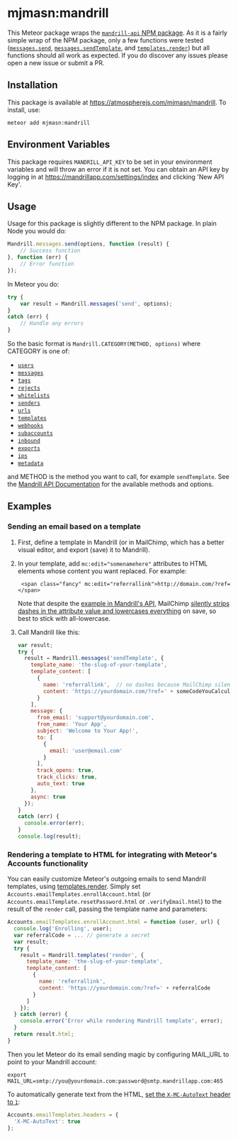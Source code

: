 # mjmasn:mandrill

This Meteor package wraps the [`mandrill-api` NPM package](https://www.npmjs.com/package/mandrill-api). As it is a fairly simple wrap of the NPM package, only a few functions were tested ([`messages.send`](https://mandrillapp.com/api/docs/messages.nodejs.html#method=send), [`messages.sendTemplate`](https://mandrillapp.com/api/docs/messages.nodejs.html#method=send-template), and [`templates.render`](https://mandrillapp.com/api/docs/templates.nodejs.html#method=render)) but all functions should all work as expected. If you do discover any issues please open a new issue or submit a PR.

## Installation
This package is available at https://atmospherejs.com/mjmasn/mandrill. To install, use:

```meteor add mjmasn:mandrill```

## Environment Variables
This package requires ```MANDRILL_API_KEY``` to be set in your environment variables and will throw an error if it is not set. You can obtain an API key by logging in at https://mandrillapp.com/settings/index and clicking 'New API Key'.

## Usage
Usage for this package is slightly different to the NPM package. In plain Node you would do:
```javascript
Mandrill.messages.send(options, function (result) {
    // Success function
}, function (err) {
    // Error function
});
```
In Meteor you do:
```javascript
try {
    var result = Mandrill.messages('send', options);
}
catch (err) {
    // Handle any errors
}
```

So the basic format is ```Mandrill.CATEGORY(METHOD, options)``` where CATEGORY is one of:

* [`users`](https://mandrillapp.com/api/docs/users.nodejs.html)
* [`messages`](https://mandrillapp.com/api/docs/messages.nodejs.html)
* [`tags`](https://mandrillapp.com/api/docs/tags.nodejs.html)
* [`rejects`](https://mandrillapp.com/api/docs/rejects.nodejs.html)
* [`whitelists`](https://mandrillapp.com/api/docs/whitelists.nodejs.html)
* [`senders`](https://mandrillapp.com/api/docs/senders.nodejs.html)
* [`urls`](https://mandrillapp.com/api/docs/urls.nodejs.html)
* [`templates`](https://mandrillapp.com/api/docs/templates.nodejs.html)
* [`webhooks`](https://mandrillapp.com/api/docs/webhooks.nodejs.html)
* [`subaccounts`](https://mandrillapp.com/api/docs/subaccounts.nodejs.html)
* [`inbound`](https://mandrillapp.com/api/docs/inbound.nodejs.html)
* [`exports`](https://mandrillapp.com/api/docs/exports.nodejs.html)
* [`ips`](https://mandrillapp.com/api/docs/ips.nodejs.html)
* [`metadata`](https://mandrillapp.com/api/docs/metadata.nodejs.html)

and METHOD is the method you want to call, for example `sendTemplate`. See the [Mandrill API Documentation](https://mandrillapp.com/api/docs/index.nodejs.html) for the available methods and options.

## Examples

### Sending an email based on a template

1. First, define a template in Mandrill (or in MailChimp, which has a better visual editor, and export (save) it to Mandrill).
2. In your template, add `mc:edit="somenamehere"` attributes to HTML elements whose content you want replaced. For example:

        <span class="fancy" mc:edit="referrallink">http://domain.com/?ref=</span>

    Note that despite the [example in Mandrill's API](https://mandrill.zendesk.com/hc/en-us/articles/205582497-How-do-I-add-dynamic-content-using-editable-regions-in-my-template-), MailChimp [silently strips dashes in the attribute value and lowercases everything](http://imgur.com/64zYbDG) on save, so best to stick with all-lowercase.

3. Call Mandrill like this:

    ```js
    var result;
    try {
      result = Mandrill.messages('sendTemplate', {
        template_name: 'the-slug-of-your-template',
        template_content: [
          {
            name: 'referrallink',  // no dashes because MailChimp silently strips them
            content: 'https://yourdomain.com/?ref=' + someCodeYouCalculateHere
          }
        ],
        message: {
          from_email: 'support@yourdomain.com',
          from_name: 'Your App',
          subject: 'Welcome to Your App!',
          to: [
            {
              email: 'user@email.com'
            }
          ],
          track_opens: true,
          track_clicks: true,
          auto_text: true
        },
        async: true
      });
    }
    catch (err) {
      console.error(err);
    }
    console.log(result);
    ```

### Rendering a template to HTML for integrating with Meteor's Accounts functionality

You can easily customize Meteor's outgoing emails to send Mandrill templates, using [templates.render](https://mandrillapp.com/api/docs/templates.nodejs.html#method=render). Simply set `Accounts.emailTemplates.enrollAccount.html` (or `Accounts.emailTemplate.resetPassword.html` or `.verifyEmail.html`) to the result of the `render` call, passing the template name and parameters:

```js
Accounts.emailTemplates.enrollAccount.html = function (user, url) {
  console.log('Enrolling', user);
  var referralCode = ... // generate a secret
  var result;
  try {
    result = Mandrill.templates('render', {
      template_name: 'the-slug-of-your-template',
      template_content: [
        {
          name: 'referrallink',
          content: 'https://yourdomain.com/?ref=' + referralCode
        }
      ]
    });
  } catch (error) {
    console.error('Error while rendering Mandrill template', error);
  }
  return result.html;
}
```

Then you let Meteor do its email sending magic by configuring MAIL_URL to point to your Mandrill account:

    export MAIL_URL=smtp://you@yourdomain.com:password@smtp.mandrillapp.com:465

To automatically generate text from the HTML, [set the `X-MC-AutoText` header to `1`](https://mandrill.zendesk.com/hc/en-us/articles/205582117-Using-SMTP-Headers-to-customize-your-messages#automatically-generate-plain-text-from-html-content):


```js
Accounts.emailTemplates.headers = {
  'X-MC-AutoText': true
};
```
